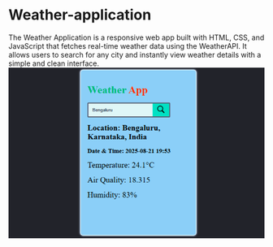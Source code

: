 # Weather-application
The Weather Application is a responsive web app built with HTML, CSS, and JavaScript that fetches real-time weather data using the WeatherAPI. It allows users to search for any city and instantly view weather details with a simple and clean interface.
![demo image](Weather-app.png)